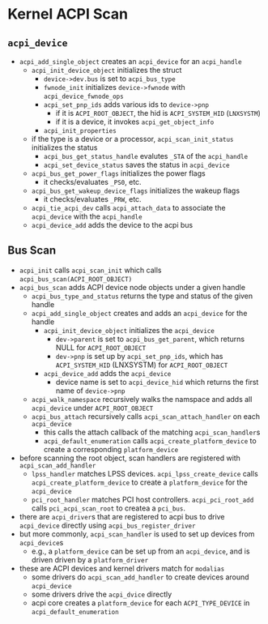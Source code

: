 Kernel ACPI Scan
================

## `acpi_device`

- `acpi_add_single_object` creates an `acpi_device` for an `acpi_handle`
  - `acpi_init_device_object` initializes the struct
    - `device->dev.bus` is set to `acpi_bus_type`
    - `fwnode_init` initializes `device->fwnode` with
      `acpi_device_fwnode_ops`
    - `acpi_set_pnp_ids` adds various ids to `device->pnp`
      - if it is `ACPI_ROOT_OBJECT`, the hid is `ACPI_SYSTEM_HID` (`LNXSYSTM`)
      - if it is a device, it invokes `acpi_get_object_info`
    - `acpi_init_properties`
  - if the type is a device or a processor, `acpi_scan_init_status`
    initializes the status
    - `acpi_bus_get_status_handle` evalutes `_STA` of the `acpi_handle`
    - `acpi_set_device_status` saves the status in `acpi_device`
  - `acpi_bus_get_power_flags` initializes the power flags
    - it checks/evaluates `_PS0`, etc.
  - `acpi_bus_get_wakeup_device_flags` initializes the wakeup flags
    - it checks/evaluates `_PRW`, etc.
  - `acpi_tie_acpi_dev` calls `acpi_attach_data` to associate the
    `acpi_device` with the `acpi_handle`
  - `acpi_device_add` adds the device to the acpi bus

## Bus Scan

- `acpi_init` calls `acpi_scan_init` which calls
  `acpi_bus_scan(ACPI_ROOT_OBJECT)`
- `acpi_bus_scan` adds ACPI device node objects under a given handle
  - `acpi_bus_type_and_status` returns the type and status of the given handle
  - `acpi_add_single_object` creates and adds an `acpi_device` for the handle
    - `acpi_init_device_object` initializes the `acpi_device`
      - `dev->parent` is set to `acpi_bus_get_parent`, which returns NULL for
        `ACPI_ROOT_OBJECT`
      - `dev->pnp` is set up by `acpi_set_pnp_ids`, which has
        `ACPI_SYSTEM_HID` (LNXSYSTM) for `ACPI_ROOT_OBJECT`
    - `acpi_device_add` adds the `acpi_device`
      - device name is set to `acpi_device_hid` which returns the first name
        of `device->pnp`
  - `acpi_walk_namespace` recursively walks the namspace and adds all
    `acpi_device` under `ACPI_ROOT_OBJECT`
  - `acpi_bus_attach` recursively calls `acpi_scan_attach_handler` on each
    `acpi_device`
    - this calls the attach callback of the matching `acpi_scan_handler`s
    - `acpi_default_enumeration` calls `acpi_create_platform_device` to create
      a corresponding `platform_device`
- before scanning the root object, scan handlers are registered with
  `acpi_scan_add_handler`
  - `lpss_handler` matches LPSS devices.  `acpi_lpss_create_device` calls
    `acpi_create_platform_device` to create a `platform_device` for the
    `acpi_device`
  - `pci_root_handler` matches PCI host controllers.  `acpi_pci_root_add`
    calls `pci_acpi_scan_root` to createa a `pci_bus`.
- there are `acpi_driver`s that are registered to acpi bus to drive
  `acpi_device` directly using `acpi_bus_register_driver`
- but more commonly, `acpi_scan_handler` is used to set up devices from
  `acpi_device`s
  - e.g., a `platform_device` can be set up from an `acpi_device`, and is
    driven driven by a `platform_driver`
- these are ACPI devices and kernel drivers match for `modalias`
  - some drivers do `acpi_scan_add_handler` to create devices around `acpi_device`
  - some drivers drive the `acpi_dvice` directly
  - acpi core creates a `platform_device` for each `ACPI_TYPE_DEVICE` in
    `acpi_default_enumeration`
